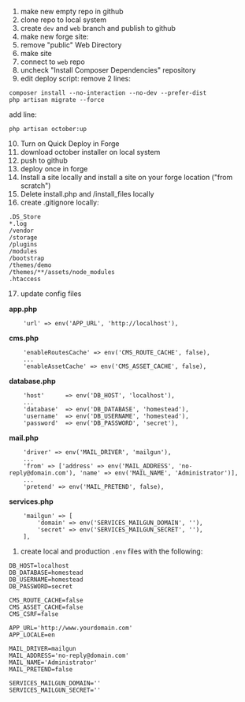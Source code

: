 1. make new empty repo in github
2. clone repo to local system
3. create `dev` and `web` branch and publish to github
4. make new forge site:
5. remove "public" Web Directory
6. make site
7. connect to `web` repo
8. uncheck "Install Composer Dependencies" repository
9. edit deploy script: remove 2 lines:
```
composer install --no-interaction --no-dev --prefer-dist
php artisan migrate --force
```
add line:
```
php artisan october:up
```
10. Turn on Quick Deploy in Forge
11. download october installer on local system
12. push to github
13. deploy once in forge
14. Install a site locally and install a site on your forge location ("from scratch")
15. Delete install.php and /install_files locally
16. create .gitignore locally:
```
.DS_Store
*.log
/vendor
/storage
/plugins
/modules
/bootstrap
/themes/demo
/themes/**/assets/node_modules
.htaccess
```
17. update config files

**app.php**
```
    'url' => env('APP_URL', 'http://localhost'),
```
**cms.php**
```
	'enableRoutesCache' => env('CMS_ROUTE_CACHE', false),
	...
	'enableAssetCache' => env('CMS_ASSET_CACHE', false),
```
**database.php**
```
	'host'      => env('DB_HOST', 'localhost'),
	...
	'database'  => env('DB_DATABASE', 'homestead'),
	'username'  => env('DB_USERNAME', 'homestead'),
	'password'  => env('DB_PASSWORD', 'secret'),
```
**mail.php**
```
	'driver' => env('MAIL_DRIVER', 'mailgun'),
	...
    'from' => ['address' => env('MAIL_ADDRESS', 'no-reply@domain.com'), 'name' => env('MAIL_NAME', 'Administrator')],
    ...
    'pretend' => env('MAIL_PRETEND', false),
```
**services.php**
```
    'mailgun' => [
        'domain' => env('SERVICES_MAILGUN_DOMAIN', ''),
        'secret' => env('SERVICES_MAILGUN_SECRET', ''),
    ],
```
1. create local and production `.env` files with the following:
```
DB_HOST=localhost
DB_DATABASE=homestead
DB_USERNAME=homestead
DB_PASSWORD=secret

CMS_ROUTE_CACHE=false
CMS_ASSET_CACHE=false
CMS_CSRF=false

APP_URL='http://www.yourdomain.com'
APP_LOCALE=en

MAIL_DRIVER=mailgun
MAIL_ADDRESS='no-reply@domain.com'
MAIL_NAME='Administrator'
MAIL_PRETEND=false

SERVICES_MAILGUN_DOMAIN=''
SERVICES_MAILGUN_SECRET=''
```
